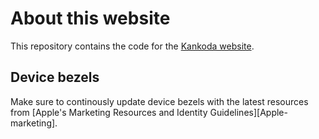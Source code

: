 # About this website

This repository contains the code for the [Kankoda website][Website].


## Device bezels

Make sure to continously update device bezels with the latest resources from [Apple's Marketing Resources and Identity Guidelines][Apple-marketing].



[Apple]: https://developer.apple.com/app-store/marketing/guidelines/
[Website]: https://kankoda.com
